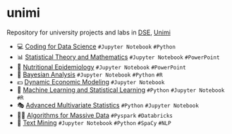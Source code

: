 # unimi
Repository for university projects and labs in [DSE](https://www.unimi.it/en/education/data-science-economics-dse), [Unimi](https://www.unimi.it/it)

- :computer: [Coding for Data Science](./ds_coding) `#Jupyter Notebook` `#Python`
- :bar_chart: [Statistical Theory and Mathematics](./statistical_theory) `#Jupyter Notebook` `#PowerPoint`
- :broccoli: [Nutritional Epidemiology](./nutritional_epidemiology) `#Jupyter Notebook` `#PowerPoint`
- :brain: [Bayesian Analysis](./bayesian_analysis) `#Jupyter Notebook` `#Python` `#R`
- :dollar: [Dynamic Economic Modeling](./macroeconomics) `#Jupyter Notebook`
- :robot: [Machine Learning and Statistical Learning](./ml_stat) `#Python` `#Jupyter Notebook` `#R`
- :performing_arts: [Advanced Multivariate Statistics](./advanced_multivariate_statistics) `#Python` `#Jupyter Notebook`
- :weight_lifting_man: [Algorithms for Massive Data](./algorithms_for_massive_data) `#Pyspark` `#Databricks`
- :book: [Text Mining](./text_mining) `#Jupyter Notebook` `#Python` `#SpaCy` `#NLP`
